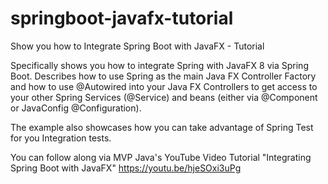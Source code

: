 # springboot-javafx-tutorial
Show you how to Integrate Spring Boot with JavaFX  - Tutorial

Specifically shows you how to integrate Spring with JavaFX 8 via Spring Boot.
Describes how to use Spring as the main Java FX Controller Factory and
how to use @Autowired into your Java FX Controllers to get access
to your other Spring Services (@Service) and beans (either via @Component or
JavaConfig @Configuration).

The example also showcases how you can take advantage of Spring Test for
you Integration tests.

You can follow along via MVP Java's YouTube Video Tutorial 
"Integrating Spring Boot with JavaFX" https://youtu.be/hjeSOxi3uPg
